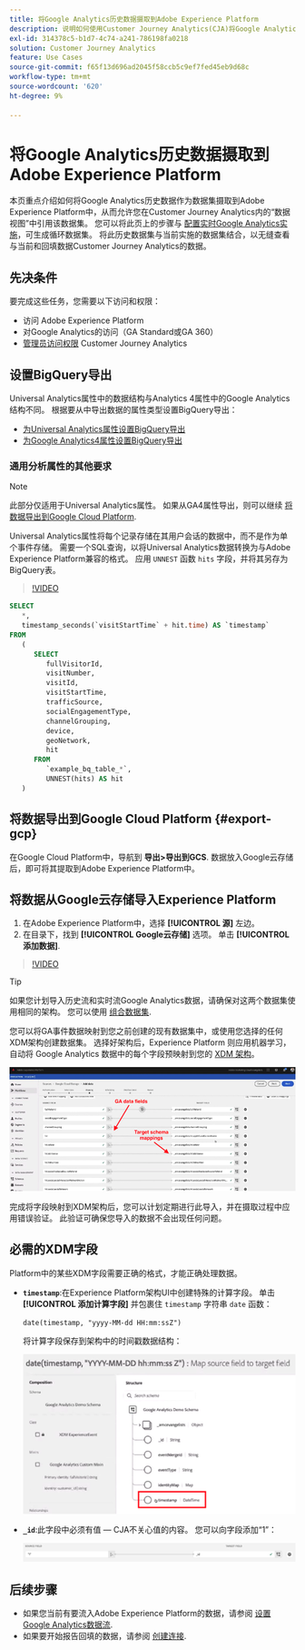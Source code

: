 ```yaml
---
title: 将Google Analytics历史数据摄取到Adobe Experience Platform
description: 说明如何使用Customer Journey Analytics(CJA)将Google Analytics数据摄取到Adobe Experience Platform。
exl-id: 314378c5-b1d7-4c74-a241-786198fa0218
solution: Customer Journey Analytics
feature: Use Cases
source-git-commit: f65f13d696ad2045f58ccb5c9ef7fed45eb9d68c
workflow-type: tm+mt
source-wordcount: '620'
ht-degree: 9%

---
```



# 将Google Analytics历史数据摄取到Adobe Experience Platform

本页重点介绍如何将Google Analytics历史数据作为数据集摄取到Adobe Experience Platform中，从而允许您在Customer Journey Analytics内的“数据视图”中引用该数据集。 您可以将此页上的步骤与 [配置实时Google Analytics实施](streaming.md)，可生成循环数据集。 将此历史数据集与当前实施的数据集结合，以无缝查看与当前和回填数据Customer Journey Analytics的数据。

## 先决条件

要完成这些任务，您需要以下访问和权限：

* 访问 Adobe Experience Platform
* 对Google Analytics的访问（GA Standard或GA 360）
* [管理员访问权限](/help/getting-started/cja-access-control.md) Customer Journey Analytics

## 设置BigQuery导出

Universal Analytics属性中的数据结构与Analytics 4属性中的Google Analytics结构不同。 根据要从中导出数据的属性类型设置BigQuery导出：

* [为Universal Analytics属性设置BigQuery导出](https://support.google.com/analytics/answer/3416092)
* [为Google Analytics4属性设置BigQuery导出](https://support.google.com/analytics/answer/9823238)

### 通用分析属性的其他要求

>[!NOTE]
>
>此部分仅适用于Universal Analytics属性。 如果从GA4属性导出，则可以继续 [将数据导出到Google Cloud Platform](#export-gcp).

Universal Analytics属性将每个记录存储在其用户会话的数据中，而不是作为单个事件存储。 需要一个SQL查询，以将Universal Analytics数据转换为与Adobe Experience Platform兼容的格式。 应用 `UNNEST` 函数 `hits` 字段，并将其另存为BigQuery表。

>[!VIDEO](https://video.tv.adobe.com/v/332634)

```sql
SELECT
   *,
   timestamp_seconds(`visitStartTime` + hit.time) AS `timestamp` 
FROM
   (
      SELECT
         fullVisitorId,
         visitNumber,
         visitId,
         visitStartTime,
         trafficSource,
         socialEngagementType,
         channelGrouping,
         device,
         geoNetwork,
         hit 
      FROM
         `example_bq_table_*`,
         UNNEST(hits) AS hit 
   )
```

## 将数据导出到Google Cloud Platform {#export-gcp}

在Google Cloud Platform中，导航到 **导出>导出到GCS**. 数据放入Google云存储后，即可将其提取到Adobe Experience Platform中。

## 将数据从Google云存储导入Experience Platform

1. 在Adobe Experience Platform中，选择 **[!UICONTROL 源]** 左边。
1. 在目录下，找到 **[!UICONTROL Google云存储]** 选项。 单击 **[!UICONTROL 添加数据]**.

>[!VIDEO](https://video.tv.adobe.com/v/332676)

>[!TIP]
>
>如果您计划导入历史流和实时流Google Analytics数据，请确保对这两个数据集使用相同的架构。 您可以使用 [组合数据集](/help/connections/combined-dataset.md).

您可以将GA事件数据映射到您之前创建的现有数据集中，或使用您选择的任何XDM架构创建数据集。 选择好架构后，Experience Platform 则应用机器学习，自动将 Google Analytics 数据中的每个字段预映射到您的 [XDM 架构](https://experienceleague.adobe.com/docs/experience-platform/xdm/home.html#ui)。

![架构映射](../assets/schema-map.png)

完成将字段映射到XDM架构后，您可以计划定期进行此导入，并在摄取过程中应用错误验证。 此验证可确保您导入的数据不会出现任何问题。

## 必需的XDM字段

Platform中的某些XDM字段需要正确的格式，才能正确处理数据。

* **`timestamp`**:在Experience Platform架构UI中创建特殊的计算字段。 单击 **[!UICONTROL 添加计算字段]** 并包裹住 `timestamp` 字符串 `date` 函数：

   `date(timestamp, "yyyy-MM-dd HH:mm:ssZ")`

   将计算字段保存到架构中的时间戳数据结构：

   ![时间戳](../assets/timestamp.png)

* **`_id`**:此字段中必须有值 — CJA不关心值的内容。 您可以向字段添加“1”：

   ![ID](../assets/_id.png)

## 后续步骤

* 如果您当前有要流入Adobe Experience Platform的数据，请参阅 [设置Google Analytics数据流](streaming.md).
* 如果要开始报告回填的数据，请参阅 [创建连接](/help/connections/create-connection.md).
